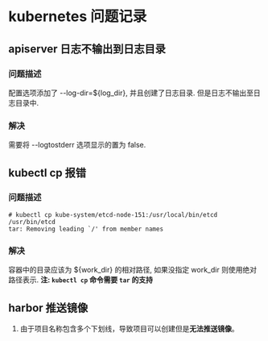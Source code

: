 # kubernetes 问题记录

## apiserver 日志不输出到日志目录

### 问题描述

配置选项添加了 --log-dir=${log_dir}, 并且创建了日志目录.
但是日志不输出至日志目录中.

### 解决

需要将 --logtostderr 选项显示的置为 false.

## kubectl cp 报错

### 问题描述

```shell
# kubectl cp kube-system/etcd-node-151:/usr/local/bin/etcd /usr/bin/etcd
tar: Removing leading `/' from member names
```

### 解决

容器中的目录应该为 ${work_dir} 的相对路径, 如果没指定 work_dir 则使用绝对路径表示.
**注: `kubectl cp` 命令需要 `tar` 的支持**

## harbor 推送镜像

1. 由于项目名称包含多个下划线，导致项目可以创建但是**无法推送镜像**。
